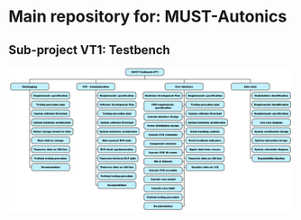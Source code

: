 # Main repository for: MUST-Autonics 

## Sub-project VT1: Testbench

![Work Breakdown Structure](WBS.png)
